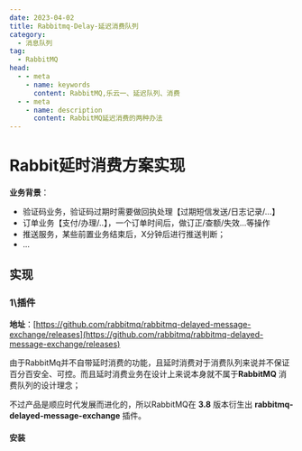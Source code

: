 ```yaml
---
date: 2023-04-02
title: Rabbitmq-Delay-延迟消费队列
category: 
  - 消息队列
tag:
  - RabbitMQ
head:
  - - meta
    - name: keywords
      content: RabbitMQ,乐云一、延迟队列、消费
  - - meta
    - name: description
      content: RabbitMQ延迟消费的两种办法
---
```

# Rabbit延时消费方案实现

**业务背景**：

- 验证码业务，验证码过期时需要做回执处理【过期短信发送/日志记录/...】
- 订单业务【支付/办理/..】，一个订单时间后，做订正/查额/失效...等操作
- 推送服务，某些前置业务结束后，X分钟后进行推送判断；
- ...

## 实现

### 1\插件

**地址**：[https://github.com/rabbitmq/rabbitmq-delayed-message-exchange/releases](https://github.com/rabbitmq/rabbitmq-delayed-message-exchange/releases)

由于RabbitMq并不自带延时消费的功能，且延时消费对于消费队列来说并不保证百分百安全、可控。而且延时消费业务在设计上来说本身就不属于**RabbitMQ** 消费队列的设计理念；

不过产品是顺应时代发展而进化的，所以RabbitMQ在 **3.8** 版本衍生出 **rabbitmq-delayed-message-exchange** 插件。

#### 安装

